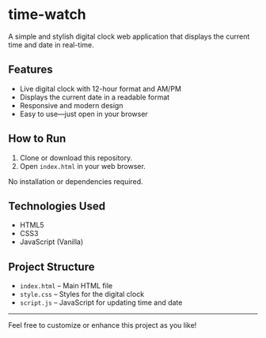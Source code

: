 # time-watch

A simple and stylish digital clock web application that displays the current time and date in real-time.

## Features
- Live digital clock with 12-hour format and AM/PM
- Displays the current date in a readable format
- Responsive and modern design
- Easy to use—just open in your browser

## How to Run
1. Clone or download this repository.
2. Open `index.html` in your web browser.

No installation or dependencies required.

## Technologies Used
- HTML5
- CSS3
- JavaScript (Vanilla)

## Project Structure
- `index.html` – Main HTML file
- `style.css` – Styles for the digital clock
- `script.js` – JavaScript for updating time and date

---
Feel free to customize or enhance this project as you like! 